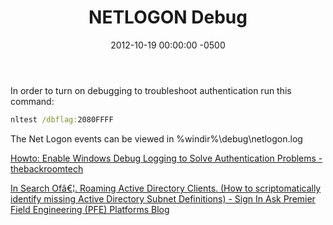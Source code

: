 ﻿---
title:  NETLOGON Debug
date:   2012-10-19 00:00:00 -0500
categories: IT
---

In order to turn on debugging to troubleshoot authentication run this command:

```cmd
nltest /dbflag:2080FFFF
```

The Net Logon events can be viewed in %windir%\debug\netlogon.log

<a href="http://thebackroomtech.com/2007/09/19/howto-enable-windows-debug-logging-to-solve-authentication-problems/">Howto: Enable Windows Debug Logging to Solve Authentication Problems - thebackroomtech</a>

<a href="http://blogs.technet.com/b/askpfeplat/archive/2011/12/26/in-search-of-roaming-active-directory-clients-how-to-scriptomatically-identify-missing-active-directory-subnet-definitions.aspx">In Search Ofâ€¦. Roaming Active Directory Clients. (How to scriptomatically identify missing Active Directory Subnet Definitions) - Sign In   Ask Premier Field Engineering (PFE) Platforms Blog</a>
